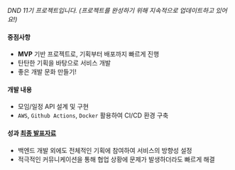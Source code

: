 _DND 11기 프로젝트입니다. (프로젝트를 완성하기 위해 지속적으로 업데이트하고 있어요!)_


#### 중점사항

- **MVP** 기반 프로젝트로, 기획부터 배포까지 빠르게 진행
- 탄탄한 기획을 바탕으로 서비스 개발
- 좋은 개발 문화 만들기!

#### 개발 내용

- 모임/일정 API 설계 및 구현
- `AWS`, `Github Actions`, `Docker` 활용하여 CI/CD 환경 구축

#### 성과 [최종 발표자료](https://drive.google.com/file/d/14nUic4F4TaSMmcHhEd4bzr1yrPMWBAzg/view?usp=sharing&#41)

- 백엔드 개발 외에도 전체적인 기획에 참여하여 서비스의 방향성 설정
- 적극적인 커뮤니케이션을 통해 협업 상황에 문제가 발생하더라도 빠르게 해결

[//]: # (#### 결과)
[//]: # (- 최종 발표자료 [Google Drive]&#40;https://drive.google.com/file/d/14nUic4F4TaSMmcHhEd4bzr1yrPMWBAzg/view?usp=sharing&#41;)

